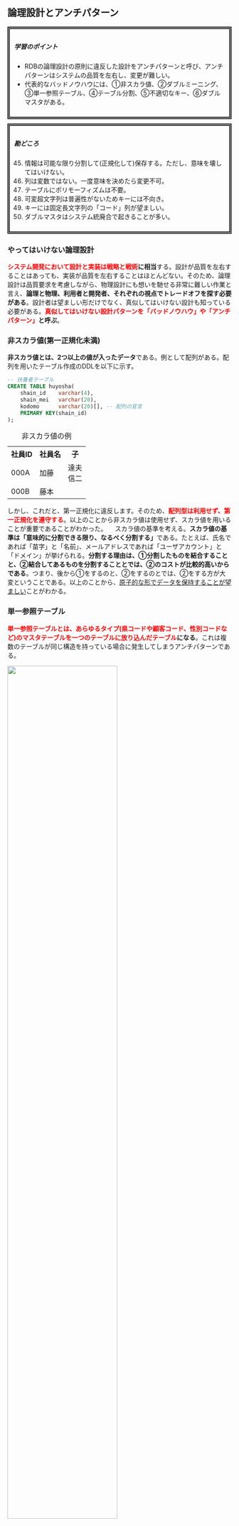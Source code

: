 ## 論理設計とアンチパターン

<div style="padding: 10px; margin-bottom: 10px; border: 5px double;">
    <h5>学習のポイント</h5>
    <ul>
        <li>RDBの論理設計の原則に違反した設計をアンチパターンと呼び、アンチパターンはシステムの品質を左右し、変更が難しい。</li>
        <li>代表的なバッドノウハウには、①非スカラ値、②ダブルミーニング、③単一参照テーブル、④テーブル分割、⑤不適切なキー、⑥ダブルマスタがある。</li>
    </ul>
</div>

<div style="padding: 10px; margin-bottom: 10px; border: 5px double;">
    <h5>勘どころ</h5>
    <ol start=45>
        <li>情報は可能な限り分割して(正規化して)保存する。ただし、意味を壊してはいけない。</li>
        <li>列は変数ではない。一度意味を決めたら変更不可。</li>
        <li>テーブルにポリモーフィズムは不要。</li>
        <li>可変超文字列は普遍性がないためキーには不向き。</li>
        <li>キーには固定長文字列の「コード」列が望ましい。</li>
        <li>ダブルマスタはシステム統廃合で起きることが多い。</li>
    </ol>
</div>

### やってはいけない論理設計

**<font color=red>システム開発において設計と実装は戦略と戦術</font>に相当**する。設計が品質を左右することはあっても、実装が品質を左右することはほとんどない。そのため、論理設計は品質要求を考慮しながら、物理設計にも想いを馳せる非常に難しい作業と言え、**論理と物理、利用者と開発者、それぞれの視点でトレードオフを探す必要がある**。設計者は望ましい形だけでなく、真似してはいけない設計も知っている必要がある。**<font color=red>真似してはいけない設計パターンを「バッドノウハウ」や「アンチパターン」</font>と呼ぶ**。

<div style="page-break-before:always"></div>

### 非スカラ値(第一正規化未満)

**非スカラ値とは、2つ以上の値が入ったデータ**である。例として配列がある。配列を用いたテーブル作成のDDLを以下に示す。

```sql
-- 扶養者テーブル
CREATE TABLE huyosha(
    shain_id    varchar(4),
    shain_mei   varchar(20),
    kodomo      varchar(20)[], -- 配列の宣言
    PRIMARY KEY(shain_id)
);
```

<table>
    <caption>非スカラ値の例</caption>
	<tbody>
		<tr>
			<th>社員ID</th>
			<th>社員名</th>
			<th>子</th>
		</tr>
		<tr>
			<td>000A</td>
			<td>加藤</td>
			<td>達夫<br>信二</td>
		</tr>
		<tr>
			<td>000B</td>
			<td>藤本</td>
			<td></td>
		</tr>
	</tbody>
</table>

しかし、これだと、第一正規化に違反します。そのため、<b><font color=red>配列型は利用せず、第一正規化を遵守する</font></b>。以上のことから非スカラ値は使用せず、スカラ値を用いることが重要であることがわかった。
　スカラ値の基準を考える。<b>スカラ値の基準は「意味的に分割できる限り、なるべく分割する」</b>である。たとえば、氏名であれば「苗字」と「名前」、メールアドレスであれば「ユーザアカウント」と「ドメイン」が挙げられる。**分割する理由は、①分割したものを結合することと、②結合してあるものを分割することとでは、②のコストが比較的高いからである**。つまり、後から①をするのと、②をするのとでは、②をする方が大変ということである。以上のことから、<u>原子的な形でデータを保持することが望ましい</u>ことがわかる。

<div style="page-break-before:always"></div>

### 単一参照テーブル

<b><font color=red>単一参照テーブルとは、あらゆるタイプ(県コードや顧客コード、性別コードなど)のマスタテーブルを一つのテーブルに放り込んだテーブル</font>になる</b>。これは複数のテーブルが同じ構造を持っている場合に発生してしまうアンチパターンである。

<img src="images/単一参照テーブル.png" width=70%>

また、単一参照テーブルの利点と欠点を示す。下表より、利点に比べて欠点が大きいことがわかる。単一参照テーブルは「ポリモーフィズム」である。この<b><font color=red>「ポリモーフィズム」はDBにおいては管理コスト低下やパフォーマンス劣化に繋がるため、アンチパターン</font>である</b>。

- **メリット**
  1. マスタテーブルの数が減り、ER図やスキーマがシンプルになる。
  2. コード検索のSQLを共通化できる。
- **デメリット**
  1. コードタイプ、コード値、コード内容の各列とも必要とされる列長は体系によって異なるため、余裕を見てかなり大きめの可変長文字列型で宣言する必要がある。
  2. 一つのテーブルにレコードを集約するため、コード種別とその数が増えるとパフォーマンス劣化に繋がる。
  3. コード検索のSQL内でコードタイプやコード値を間違えて指定してもエラーにならないため、バグに気づきにくい。
  4. ER図がすっきりすると言っても、ERモデルとしては正確さにかけており、かえってER図の可読性を下げることになる。

<div style="page-break-before:always"></div>

### テーブル分割
<img src="images/テーブル分割.jpg" width=65%>

テーブル分割は水平分割と垂直分割に分けられ、どちらも以下の3つの欠点を持ちます。

- **欠点①分割する理由がない**：正規化の際、テーブル分割をする理由は出てこない。物理設計における性能要件を満たさない場合以外では実施しない。
- **欠点②拡張性に乏しい**：テーブルが増える(変わる)とプログラムも増える(変わる)ため管理コストがかかる。
- **欠点③他の代替手段がある**：インデックスやパーティション、シャーディングがある。

以下に、テーブル分割の代替手段を示す。データマートとサマリテーブルは垂直分割に対する代替手段であり、「**集約**」と呼ばれる。次にパーティションは水平分割と垂直分割の両方に対する代替手段である。最後に、シャーディングとカラムベースDBはテーブル分割の発送と似た技術になる。

#### 代替手段1：データマートとサマリテーブル

まず、データマートは列の絞り込みを行う際の具体的な手段になる。**<font color=red>データマート</font>はユースケースに応じて列を絞り込んだ小規模なテーブル**であり、<u>①オリジナルのテーブルを破壊することなく</u>、<u>②パフォーマンスを向上（＝I/Oコストを削減）</u>するという利点がある。一方、欠点として、<u>①オリジナルテーブルとのデータの同期</u>、<u>②ストレージの圧迫</u>という欠点もある。一方で<b><font color=red>サマリテーブル</font>は集約関数(COUNT、AVG、SUMなど)によってレコードを集約した状態で保持しているテーブル</b>のことである。利点と欠点はデータマート同様である。

```plantuml
@startuml
title "データマート(列の絞り込み)とサマリテーブル"

entity "社員" as employee {
    会社コード
    社員ID
    --
    社員名
    年齢
    部署コード
}

entity "社員(データマート)" as data_mart {
    会社コード
    社員ID
    --
    年齢
}
entity "社員平均年齢(サマリテーブル)" as summary_table {
    会社コード
    --
    <font color=red>平均年齢</font>
}

data_mart -[hidden] employee
employee -> summary_table : 集約
note right
SELECT 会社コード, 
    <font color=red>AVG(年齢) as 平均年齢</font>
FROM 社員
GROUP BY 会社コード
end note
@enduml
```

<div style="page-break-before:always"></div>

#### 代替手段2：パーティション

**パーティションとは、テーブルを複数のグループに分割する処理**である。分割には「水平」と「垂直」の2つがある。これにより、<u>テーブルを分割することなく、パーティションキー（年度や部署など）を軸として物理的に格納領域を分離することが可能</u>。これによりデータ量を$\frac{1}{n}$($n$はパーティション数)に減らすことが可能。

<img src="images/partition.png" width=65%>

#### テーブル分割と似た技術1：シャーディング

シャーディングとは、**予め決められた規則に従って複数のDBサーバにデータを分散して割り当てる方法**の1つで、DBへのリクエストを分散し全体のスループットを上げる目的で利用される。DBサーバは**シェアードナッシング方式**で分割された断片的なデータ集合(シャード)を持っている。実装方法としては、<font color=red>①行（レコード）を基準にテーブルを分割する水平方向のシャーディング</font>と、<font color=red>②列（カラム）を基準にテーブルを分割する垂直方向のシャーディング</font>の2つがある。

<img src="images/sharding.png" width=50%>

##### その他技術との比較

| 技術名 | 比較内容 |
| -- | -- |
| パーティション | <b><font color=red>すべてのデータグループを同じコンピュータに保存</font>する。<br>※<font color=red>DBシャーディングはそれらを異なるコンピュータに分散</font>させる</b>。|
| レプリケーション | 全く同じデータを持つDBを2つ用意し、常に一方の更新差分をもう一方に<br>反映して同期を取る仕組み。<u>シャーディングは同じ情報のコピーはない</u>ため<br><b><font color=red>シャーディングとレプリケーションを組み合わせて使用すると、<br>スケールと高可用性の両方を実現可能</font></b>。 |

<div style="page-break-before:always"></div>

### ダブルマスタ

ダブルマスタとは、その名の通り同じマスタテーブルが存在することを指す。ダブルマスタが原因で、<u>SQLの複雑化(JOINやUNIONなどの結合処理)</u>や、<u>パフォーマンスの悪化(処理時間の増大)</u>が懸念される。**ダブルマスタの内容は非常に簡単であるが、発生ケースが非常に重要**である。<b><font color=red>ダブルマスタはシステムの統廃合で発生することが多い</font></b>。
　例えば、企業の統廃合により、金融業の顧客システムと小売業の顧客システムを統合があった場合、これがダブルマスタの発生ケースになる。この場合、既存のエンティティを並べただけの名ばかりな統合をせず、データを精査し、エンティティの統廃合が必要になる。このような<b><font color=red>データを精査する作業を「データクレンジング」と呼び、システム統合や既存システムの改修時において、重要な役割を果たす</font></b>。

```plantuml
@startuml
title "ダブルマスタの例"
entity "金融業顧客マスタ" as masterA {
    顧客コード
    --
    顧客名
}
note left
金融業は
顧客コードのみが主キー。
end note
entity "小売業顧客マスタ" as masterB {
    顧客コード
    顧客名
}
note right
小売業は
顧客コードと
顧客名の両方が主キー。
end note

masterA -[hidden] masterB
@enduml
```

### バッドノウハウがダメな理由

バッドノウハウのダメな理由は大きく三つあるが、一言でまとめると<b><font color=red>「保守・運用の管理コストが増大する」</font></b>ということである。

#### 理由①：エンジニアがそんなに頭が良くない（可読性）

バッドノウハウを採用したシステムは保守・運用コストが非常に高くなる。その理由は、バッドノウハウが人間の直感に反するものだからであり、開発担当者の仕様理解を妨げる要素になる。たとえば、単一参照テーブルの場合、最初に設計した人以外は意図を理解することが困難である。またテーブル分割のようにパフォーマンスを追求したことで可読性を下げる設計をした場合、人間にとって「わかりにくい」システムになる。これらは作業者の理解やコミュニケーションを阻害することに繋がり、「バグの温床」になる。

#### 理由②：設計変更の難しさ（変更容易性）

前述した通り、バッドノウハウは保守・運用コストを非常に高める。そのため、もし、基本設計においてバッドノウハウを決定してしまった場合、開発や検証などの後工程で修正することは非常に高いコストを要する。これはデータモデル(エンティティ)が変わることで、プログラムが変更されることを意味しており、大きな手戻りが発生する。上記の**開発・検証フェーズにおけるデータモデルの変更コストが非常に高くなる問題はRDBそのものの欠点**として言われることもある。

#### 理由③：データ構造がコードを決め、その逆はない。（DOAの原則）

DOAより、システムはデータ構造が決まった後、プログラム(アプリケーション)が決まる。このことから、バッドノウハウに基づくデータ構造の決定はアプリケーションにまで影響を与える。**不適切なデータ構造は複雑なSQLを生み、非効率な処理につながる**。つまり、ダメなデータ構造をプログラムで挽回することは不可能である。

<!-- 改ページ -->
<div style="page-break-before:always"></div>

### 演習問題

#### 問7-1： 水平分割の代替手段としてパーティションを取り上げた。ここで、「レンジパーティション」「リストパーティション」「ハッシュパーティション」をそれぞれ調べ、利点と欠点を答えよ。

##### 回答

<img src="images/パーティション色々.png">

##### レンジパーティションとリストパーティション

レンジパーティションは、**パーティションの中で最も基本的で頻繁に利用される機能**。インデックスではB木に相当する。この機能はある列をキーにして、その値の範囲によってパーティションを分割する。そのため、年月や時間などの<font color=red><u>順序関係のあるデータにしか適用できない</u></font>。
　リストパーティションは**都道府県や顧客コードなどの離散的なキーに対してレコードを区切るパーティション機能**。特定のキーの値を使ってレコードをパーティションごとに振り分ける点を見ると、レンジパーティションとは原理的には同一。
　レンジパーティションとリストパーティションを利用する際の基本方針は以下の通り。
- **方針1**：なるべく各パーティションに含まれるレコード数が同じくらいになるキーを選ぶ。そうでなければ、キーによってI/O量が大きく変わる。
- **方針2**：SQL文で選択(SELECT)や結合(JOIN)の条件に利用されるキーを選ぶこと。せっかくパーティションでデータを区切っても、SQL文で利用されなければ意味がない。
- **方針3**：値があまり変更(UPDATE)されないキーを使うこと。<u>パーティションにレコードが格納された後にキー値を変更されると、<font color=red>パーティション間のレコード分布が崩れ、I/O量が変わる</font></u>ため、あまり変動が大きいキーを使うことは推奨できない。

##### ハッシュパーティション

**ハッシュ関数でパーティションキーをの値を分散させるパーティション機能**であり、原理的にはハッシュインデックスと同一。ハッシュインデックスと同様、一意検索では効果を発揮するが、範囲検索では効果が見込めない。レンジ/リストパーティションとの利用方針の違いはパーティション数が明確かどうかになる。<font color=red>レンジ/リストパーティションはユーザが明示的にパーティション数を決める必要があるが、ハッシュパーティションは事前にユーザが指定は不要である</font>。

#### 問7-2： 垂直分割の代替手段としてデータマートを取り上げた。ここで、「マテリアライズドビュー（Materialized View）」の機能について答えよ。

##### 回答

<img src="images/ビュー.jpg" width=70%>

マテリアライズドビューは「実体化されたビュー」という意味であり、実データ（レコード）を保持するビューのことである。マテリアライズドビューの利点と欠点は以下の通り。欠点について、<font color=red>①リフレッシュを怠ると元のテーブルと食い違いが起こってしまうため、定期的なデータ同期が必要</font>。また、<font color=red>②データマートと同様、ストレージの容量も消費する</font>。

- 利点
  1. 実データを保持するので通常のビューと異なり、アクセス時にビュー定義のSELECT文が実行されない(ビューより高速)。
  2. インデックスを作成することが可能。
- 欠点
  1. リフレッシュ(マテリアライズドビューの更新)の管理が必要。
  2. 普通のテーブルと同様にストレージを消費する。
